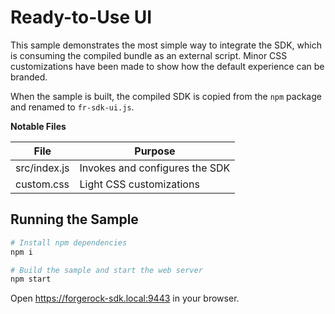 # Ready-to-Use UI

This sample demonstrates the most simple way to integrate the SDK, which is consuming the compiled bundle as an external script. Minor CSS customizations have been made to show how the default experience can be branded.

When the sample is built, the compiled SDK is copied from the `npm` package and renamed to `fr-sdk-ui.js`.

**Notable Files**

| File         | Purpose                        |
| ------------ | ------------------------------ |
| src/index.js | Invokes and configures the SDK |
| custom.css   | Light CSS customizations       |

## Running the Sample

```bash
# Install npm dependencies
npm i

# Build the sample and start the web server
npm start
```

Open https://forgerock-sdk.local:9443 in your browser.
